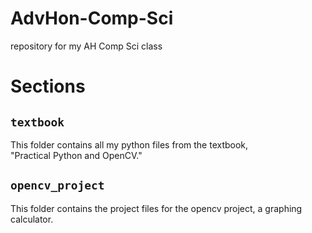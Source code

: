 # AdvHon-Comp-Sci
repository for my AH Comp Sci class


<h1>Sections</h1>



<h2><code>textbook</code></h2>
<p>
This folder contains all my python files from the textbook, <br>
"Practical Python and OpenCV."
</p>

<h2><code>opencv_project</code></h2>
<p>
This folder contains the project files for the opencv project, a graphing calculator.
</p>
